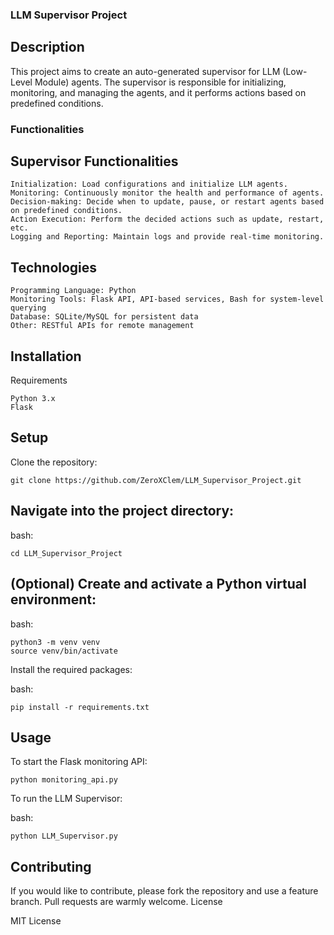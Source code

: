 ### LLM Supervisor Project
## Description

This project aims to create an auto-generated supervisor for LLM (Low-Level Module) agents. The supervisor is responsible for initializing, monitoring, and managing the agents, and it performs actions based on predefined conditions.
### Functionalities
## Supervisor Functionalities

    Initialization: Load configurations and initialize LLM agents.
    Monitoring: Continuously monitor the health and performance of agents.
    Decision-making: Decide when to update, pause, or restart agents based on predefined conditions.
    Action Execution: Perform the decided actions such as update, restart, etc.
    Logging and Reporting: Maintain logs and provide real-time monitoring.

## Technologies

    Programming Language: Python
    Monitoring Tools: Flask API, API-based services, Bash for system-level querying
    Database: SQLite/MySQL for persistent data
    Other: RESTful APIs for remote management

## Installation
Requirements

    Python 3.x
    Flask

## Setup
Clone the repository:

    

    
    git clone https://github.com/ZeroXClem/LLM_Supervisor_Project.git



## Navigate into the project directory:

bash:

    cd LLM_Supervisor_Project




## (Optional) Create and activate a Python virtual environment:


bash:

    python3 -m venv venv
    source venv/bin/activate

Install the required packages:


bash:

    pip install -r requirements.txt
    

## Usage

  To start the Flask monitoring API:

    python monitoring_api.py



To run the LLM Supervisor:

bash:

    python LLM_Supervisor.py

## Contributing

If you would like to contribute, please fork the repository and use a feature branch. Pull requests are warmly welcome.
License

MIT License

